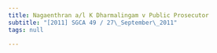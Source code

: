 ```yaml
---
title: Nagaenthran a/l K Dharmalingam v Public Prosecutor
subtitle: "[2011] SGCA 49 / 27\_September\_2011"
tags: null

---
```


